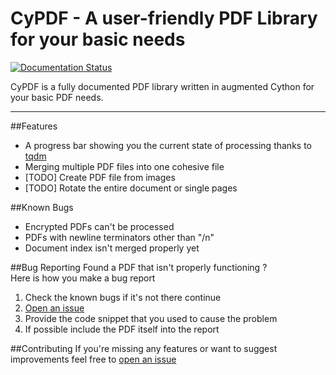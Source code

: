 # CyPDF - A user-friendly PDF Library for your basic needs
[![Documentation Status](https://readthedocs.org/projects/minipdfmerger/badge/?version=latest)](https://minipdfmerger.readthedocs.io/en/latest/?badge=latest)

CyPDF is a fully documented PDF library written in augmented Cython for your basic PDF needs.

---
##Features
* A progress bar showing you the current state of processing thanks to [tqdm](https://tqdm.github.io/)
* Merging multiple PDF files into one cohesive file
* [TODO] Create PDF file from images
* [TODO] Rotate the entire document or single pages




##Known Bugs
* Encrypted PDFs can't be processed
* PDFs with newline terminators other than "/n"
* Document index isn't merged properly yet

##Bug Reporting
Found a PDF that isn't properly functioning ?\
Here is how you make a bug report
1. Check the known bugs if it's not there continue
2. [Open an issue](https://github.com/John98Zakaria/CyPDFTools/issues)
2. Provide the code snippet that you used to cause the problem
3. If possible include the PDF itself into the report


##Contributing
If you're missing any features or want to suggest improvements
feel free to [open an issue](https://github.com/John98Zakaria/CyPDFTools/issues)